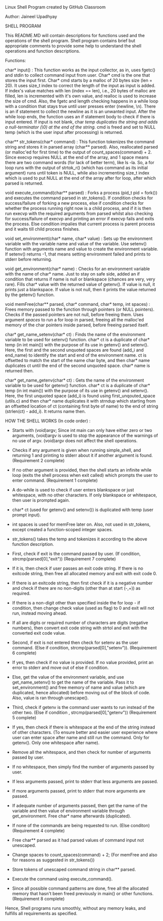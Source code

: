 Linux Shell Program created by GitHub Classroom

Author: Jaineel Upadhyay

SHELL PROGRAM 

This README.MD will contain descriptions for functions used and the operations of the shell program. Shell program contains brief but appropriate comments to provide some help to understand the shell operations and function descriptions.

Functions: 

char* input() : This function works as the input collector, as in, uses fgetc() and stdin to collect command input from user. Char* cmd is the one that stores the input first. Char* cmd starts by a malloc of 20 bytes size (len = 20). It uses size_t index to correct the length of the input as input is added. If index's value matches with len (index == len), i.e., 20 bytes of malloc are filled, len is incremented with it's own value, and realloc is used to increase the size of cmd. Also, the fgetc and length checking happens in a while loop with a condition that stays true until user presses enter (newline, \n). There is an if statement to collect the newline as it is an unwanted input. After the while loop ends, the function uses an if statement body to check if there is input entered. If input is not blank, char *temp duplicates the string and adds a null-terminator (\0) at the end of the string.* cmd is freed and set to NULL temp (which is the user input after processing) is returned.

char** str_tokens(char* command) : This function tokenizes the command string and stores it in parsed array (char** parsed). Also, reallocated parsed (or malloc'ed for first time) to the output of count_spaces(command) + 2. Since execvp requires NULL at the end of the array, and 1 space means there are two command words (for lack of better term), like ls -la. So, a for loop runs with the output of strtok_r() (which has command as its initial argument) runs until token is NULL, while also incrementing size_t index which is used to put NULL at the end of the array after for loop, after which parsed is returned.

void execute_command(char** parsed) : Forks a process (pid_t pid = fork()) and executes the command parsed in str_tokens(). If condition checks for success/failure of forking a new process, else if condition checks for whether the process running right now is a child process, and if it is then run execvp with the required arguments from parsed whilst also checking for success/failure of execvp and printing an error if execvp fails and exits the process. Else condition impalies that current process is parent process and it waits till child process finishes.

void set_environment(char* name, char* value) : Sets up the environment variable with the variable name and value of the variable. Use setenv() function with arguments name and value to create the environment variable. If setenv() returns -1, that means setting environment failed and prints to stderr before returning.

void get_environment(char* name) : Checks for an environment variable with the name of char* name. Just to stay on safe side, added an if condition that returns if name is null or blankspace (chances are very, very rare). Fills char* value with the returned value of getenv(). If value is null, it prints just a blankspace. If value is not null, then it prints the value returned by the getenv() function.

void memFree(char** parsed, char* command, char* temp, int spaces) : Frees memory passed to the function through pointers (or NULL pointers). Checks if the passed pointers are not null, before freeing them. Uses argument *spaces* to run a for loop in parsed, freeing all the malloc'ed memory of the char pointers inside parsed, before freeing parsed itself. 

char* get_name_setenv(char* ct) : Finds the name of the environment variable to be used for setenv() function. char* ct is a duplicate of char* temp (in int main()) with the purpose of its use in getenv() and setenv(). Here, the first and the second unquoted spaces are found (add_i and end_name) to identify the start and end of the environment name. ct is offsetted to match the start of the name char byte, and then char* name duplicates ct until the end of the second unquoted space. char* name is returned then.   

char* get_name_getenv(char* ct) : Gets the name of the environment variable to be used for getenv() function. char* ct is a duplicate of char* temp (in int main()) with the purpose of its use in getenv() and setenv(). Here, the first unquoted space (add_i) is found using first_unqouted_space (utils.c) and then char* name duplicates it with strndup which starting from an offsetted location of ct (containing first byte of name) to the end of string (strlen(ct) - add_i). It returns name then. 



HOW THE SHELL WORKS (In code order) : 

- Starts with (void)argv; Since int main can only have either zero or two arguments, (void)argv is used to stop the appearance of the warnings of no use of argv. (void)argv does not affect the shell operations.

- Checks if any argument is given when running simple_shell, and returning 1 and printing to stderr about it if another argument is found.  (Requirement 2 complete)

- If no other argument is provided, then the shell starts an infinite while loop (exits the shell process when exit called) which prompts the user to enter command.     (Requirement 1 complete)

- A do-while is used to check if user enters blankspace or just whitespace, with no other characters. If only blankspace or whitespace, then user is prompted again.

- char* ct (used for getenv() and setenv()) is duplicated with temp (user prompt input).

- int spaces is used for memFree later on. Also, not used in str_tokens, except created a function-scoped integer spaces.

- str_tokens() takes the temp and tokenizes it according to the above function description.

- First, check if exit is the command passed by user.           (If condition, strcmp(parsed[0],"exit"))          (Requirement 7 complete)
- If it is, then check if user passes an exit code string. If there is no exitcode string, then free all allocated memory and exit with exit code 0.
- If there is an exitcode string, then first check if it is a negative number and check if there are no non-digits (other than at start (-,+)) as required.
- If there is a non-digit other than specified inside the for loop - if condition, then change check value (used as flag) to 0 and exit will not run, instead moving ahead.
- If all are digits or required number of characters are digits (negative numbers), then convert exit code string with strtol and exit with the converted exit code value.

- Second, if exit is not entered then check for setenv as the user command. (Else if condition, strcmp(parsed[0],"setenv")).    (Requirement 6 complete)
- If yes, then check if no value is provided. If no value provided, print an error to stderr and move out of else if condition.
- Else, get the value of the environment variable, and use get_name_setenv() to get the name of the variable. Pass it to set_environment() and free memory of name and value (which are duplicated, hence allocated) before moving out of the block of code. Also, value is ran through unescape().

- Third, check if getenv is the command user wants to run instead of the other two. (Else if condition , strcmp(parsed[0],"getenv"))  (Requirement 5 complete)
- If yes, then check if there is whitespace at the end of the string instead of other characters. (To ensure better and easier user experience where user can enter space after name and still run the command. Only for getenv(). Only one whitespace after name).
- Remove all the whitespace, and then check for number of arguments passed by user.
- If no whitespace, then simply find the number of arguments passed by user.
- If less arguments passed, print to stderr that less arguments are passed.
- If more arguments passed, print to stderr that more arguments are passed.
- If adequate number of arguments passed, then get the name of the variable and then value of environment variable through get_environment. Free char* name afterwards (duplicated). 

- If none of the commands are being requested to run.     (Else conditon)       (Requirement 4 complete)
- Free char** parsed as it had parsed values of command input not unescaped. 
- Change spaces to count_spaces(command) + 2; (For memFree and also for reasons as suggested in str_tokens())
- Store tokens of unescaped command string in char** parsed.
- Execute the command using execute_command().

- Since all possible command patterns are done, free all the allocated memory that hasn't been freed previously in main() or other functions. 
(Requirement 8 complete)

Hence, Shell programs runs smoothly, without any memory leaks, and fulfills all requirements as specified.
